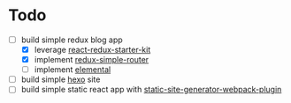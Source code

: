 # Todo

- [ ] build simple redux blog app
  - [x] leverage [react-redux-starter-kit](https://github.com/davezuko/react-redux-starter-kit)
  - [x] implement [redux-simple-router](https://github.com/rackt/redux-simple-router)
  - [ ] implement [elemental](https://github.com/elementalui/elemental)
- [ ] build simple [hexo](https://github.com/hexojs/hexo) site
- [ ] build simple static react app with [static-site-generator-webpack-plugin](https://github.com/markdalgleish/static-site-generator-webpack-plugin)